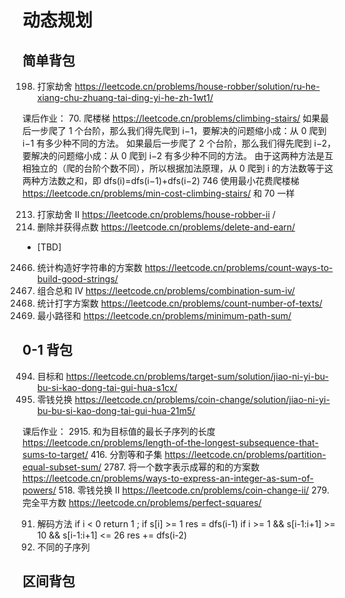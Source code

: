 # 动态规划

## 简单背包
198. 打家劫舍 https://leetcode.cn/problems/house-robber/solution/ru-he-xiang-chu-zhuang-tai-ding-yi-he-zh-1wt1/

课后作业：
70. 爬楼梯 https://leetcode.cn/problems/climbing-stairs/
如果最后一步爬了 1 个台阶，那么我们得先爬到 i−1，要解决的问题缩小成：从 0 爬到 i−1 有多少种不同的方法。
如果最后一步爬了 2 个台阶，那么我们得先爬到 i−2，要解决的问题缩小成：从 0 爬到 i−2 有多少种不同的方法。
由于这两种方法是互相独立的（爬的台阶个数不同），所以根据加法原理，从 0 爬到 i 的方法数等于这两种方法数之和，即
dfs(i)=dfs(i−1)+dfs(i−2)
746 使用最小花费爬楼梯 https://leetcode.cn/problems/min-cost-climbing-stairs/
和 70 一样

213. 打家劫舍 II https://leetcode.cn/problems/house-robber-ii /
740. 删除并获得点数 https://leetcode.cn/problems/delete-and-earn/
- [TBD]
2466. 统计构造好字符串的方案数 https://leetcode.cn/problems/count-ways-to-build-good-strings/
377. 组合总和 Ⅳ https://leetcode.cn/problems/combination-sum-iv/
2266. 统计打字方案数 https://leetcode.cn/problems/count-number-of-texts/
64. 最小路径和 https://leetcode.cn/problems/minimum-path-sum/


## 0-1 背包
494. 目标和 https://leetcode.cn/problems/target-sum/solution/jiao-ni-yi-bu-bu-si-kao-dong-tai-gui-hua-s1cx/
322. 零钱兑换 https://leetcode.cn/problems/coin-change/solution/jiao-ni-yi-bu-bu-si-kao-dong-tai-gui-hua-21m5/

课后作业：
2915. 和为目标值的最长子序列的长度 https://leetcode.cn/problems/length-of-the-longest-subsequence-that-sums-to-target/
416. 分割等和子集 https://leetcode.cn/problems/partition-equal-subset-sum/
2787. 将一个数字表示成幂的和的方案数 https://leetcode.cn/problems/ways-to-express-an-integer-as-sum-of-powers/
518. 零钱兑换 II https://leetcode.cn/problems/coin-change-ii/
279. 完全平方数 https://leetcode.cn/problems/perfect-squares/



91. 解码方法
  if i < 0 return 1   ; if s[i] >= 1 res = dfs(i-1)   if i >= 1 && s[i-1:i+1] >= 10 && s[i-1:i+1] <= 26 res += dfs(i-2)
115. 不同的子序列  


## 区间背包
